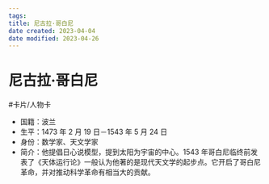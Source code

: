 ```yaml
---
tags:
title: 尼古拉·哥白尼
date created: 2023-04-04
date modified: 2023-04-26
---
```


# 尼古拉·哥白尼

#卡片/人物卡

- 国籍：波兰
- 生平：1473 年 2 月 19 日－1543 年 5 月 24 日
- 身份：数学家、天文学家
- 简介：他提倡日心说模型，提到太阳为宇宙的中心。1543 年哥白尼临终前发表了《天体运行论》一般认为他著的是现代天文学的起步点。它开启了哥白尼革命，并对推动科学革命有相当大的贡献。
